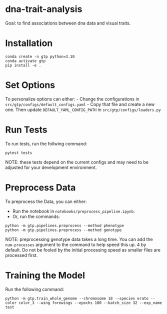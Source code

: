 # dna-trait-analysis
Goal: to find associations between dna data and visual traits.

# Installation
```
conda create -n gtp python=3.10
conda activate gtp
pip install -e .
```

# Set Options
To personalize options can either:
    - Change the configurations in `src/gtp/configs/default_configs.yaml`
    - Copy that file and create a new one. Then update ```DEFAULT_YAML_CONFIG_PATH``` in ```src/gtp/configs/loaders.py```

# Run Tests
To run tests, run the follwing command:
```
pytest tests
```

NOTE: these tests depend on the current configs and may need to be adjusted for your development environment.

# Preprocess Data
To preprocess the Data, you can either:
- Run the notebook in ```notebooks/preprocess_pipeline.ipynb```.
- Or, run the commands:
```
python -m gtp.pipelines.preprocess --method phenotype
python -m gtp.pipelines.preprocess --method genotype
```

NOTE: preprocessing genotype data takes a long time. You can add the ```num-processes``` argument to the command to help speed this up. 4 by default. Do not be fooled by the initial processing speed as smaller files are processed first.

# Training the Model
Run the following command:
```
python -m gtp.train_whole_genome --chromosome 18 --species erato --color color_3 --wing forewings --epochs 100 --batch_size 32 --exp_name test
```